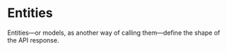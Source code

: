 # Entities

Entities—or models, as another way of calling them—define the shape of the API response.

<!--Add the GraphQL entities here.-->

